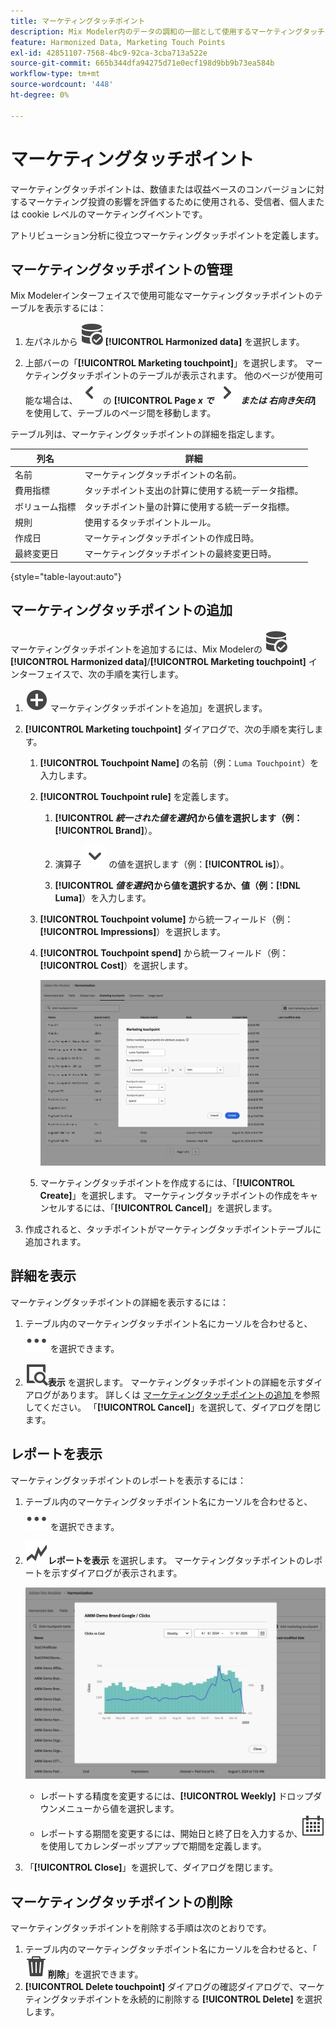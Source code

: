 ```yaml
---
title: マーケティングタッチポイント
description: Mix Modeler内のデータの調和の一部として使用するマーケティングタッチポイントを作成する方法を説明します。
feature: Harmonized Data, Marketing Touch Points
exl-id: 42851107-7568-4bc9-92ca-3cba713a522e
source-git-commit: 665b344dfa94275d71e0ecf198d9bb9b73ea584b
workflow-type: tm+mt
source-wordcount: '448'
ht-degree: 0%

---
```


# マーケティングタッチポイント

マーケティングタッチポイントは、数値または収益ベースのコンバージョンに対するマーケティング投資の影響を評価するために使用される、受信者、個人または cookie レベルのマーケティングイベントです。

アトリビューション分析に役立つマーケティングタッチポイントを定義します。

## マーケティングタッチポイントの管理

Mix Modelerインターフェイスで使用可能なマーケティングタッチポイントのテーブルを表示するには：

1. 左パネルから ![DataSearch](/help/assets/icons/DataCheck.svg) **[!UICONTROL Harmonized data]** を選択します。

1. 上部バーの「**[!UICONTROL Marketing touchpoint]**」を選択します。 マーケティングタッチポイントのテーブルが表示されます。 他のページが使用可能な場合は、![x](/help/assets/icons/ChevronLeft.svg) の **[!UICONTROL Page _x _で ![ 左向き矢印 ](/help/assets/icons/ChevronRight.svg) または_ 右向き矢印_]** を使用して、テーブルのページ間を移動します。

テーブル列は、マーケティングタッチポイントの詳細を指定します。

| 列名 | 詳細 |
| --- | ---|
| 名前 | マーケティングタッチポイントの名前。 |
| 費用指標 | タッチポイント支出の計算に使用する統一データ指標。 |
| ボリューム指標 | タッチポイント量の計算に使用する統一データ指標。 |
| 規則 | 使用するタッチポイントルール。 |
| 作成日 | マーケティングタッチポイントの作成日時。 |
| 最終変更日 | マーケティングタッチポイントの最終変更日時。 |

{style="table-layout:auto"}

## マーケティングタッチポイントの追加

マーケティングタッチポイントを追加するには、Mix Modelerの ![DataSearch](/help/assets/icons/DataCheck.svg) **[!UICONTROL Harmonized data]**/**[!UICONTROL Marketing touchpoint]** インターフェイスで、次の手順を実行します。

1. ![ 追加 ](/help/assets/icons/AddCircle.svg) マーケティングタッチポイントを追加」を選択します。

1. **[!UICONTROL Marketing touchpoint]** ダイアログで、次の手順を実行します。

   1. **[!UICONTROL Touchpoint Name]** の名前（例：`Luma Touchpoint`）を入力します。

   1. **[!UICONTROL Touchpoint rule]** を定義します。

      1. **[!UICONTROL *統一された値を選択&#x200B;*]**から値を選択します（例：**[!UICONTROL Brand]**）。

      1. 演算子 ![ 山形 ](/help/assets/icons/ChevronDown.svg) の値を選択します（例：**[!UICONTROL is]**）。

      1. **[!UICONTROL *値を選択&#x200B;*]**から値を選択するか、値（例：**[!DNL Luma]**）を入力します。

   1. **[!UICONTROL Touchpoint volume]** から統一フィールド（例：**[!UICONTROL Impressions]**）を選択します。

   1. **[!UICONTROL Touchpoint spend]** から統一フィールド（例：**[!UICONTROL Cost]**）を選択します。

      ![ マーケティングタッチポイント ](/help/assets/create-touchpoint.png)

   1. マーケティングタッチポイントを作成するには、「**[!UICONTROL Create]**」を選択します。 マーケティングタッチポイントの作成をキャンセルするには、「**[!UICONTROL Cancel]**」を選択します。

1. 作成されると、タッチポイントがマーケティングタッチポイントテーブルに追加されます。


## 詳細を表示

マーケティングタッチポイントの詳細を表示するには：

1. テーブル内のマーケティングタッチポイント名にカーソルを合わせると、![ 詳細 ](/help/assets/icons/More.svg) を選択できます。

1. ![ 表示 ](/help/assets/icons/ViewDetail.svg)**表示** を選択します。 マーケティングタッチポイントの詳細を示すダイアログがあります。 詳しくは [ マーケティングタッチポイントの追加 ](#add-a-marketing-touchpoint) を参照してください。 「**[!UICONTROL Cancel]**」を選択して、ダイアログを閉じます。


## レポートを表示

マーケティングタッチポイントのレポートを表示するには：

1. テーブル内のマーケティングタッチポイント名にカーソルを合わせると、![ 詳細 ](/help/assets/icons/More.svg) を選択できます。

1. ![GraphTrend](/help/assets/icons/GraphTrend.svg)**レポートを表示** を選択します。 マーケティングタッチポイントのレポートを示すダイアログが表示されます。

   ![ マーケティングタッチポイントビューレポート ](../assets/marketingtouchpoint-view-report.png)

   * レポートする精度を変更するには、**[!UICONTROL Weekly]** ドロップダウンメニューから値を選択します。
   * レポートする期間を変更するには、開始日と終了日を入力するか、![ カレンダー ](/help/assets/icons/Calendar.svg) を使用してカレンダーポップアップで期間を定義します。

1. 「**[!UICONTROL Close]**」を選択して、ダイアログを閉じます。

## マーケティングタッチポイントの削除

マーケティングタッチポイントを削除する手順は次のとおりです。

1. テーブル内のマーケティングタッチポイント名にカーソルを合わせると、「![ 削除 ](/help/assets/icons/Delete.svg)**削除**」を選択できます。
1. **[!UICONTROL Delete touchpoint]** ダイアログの確認ダイアログで、マーケティングタッチポイントを永続的に削除する **[!UICONTROL Delete]** を選択します。

